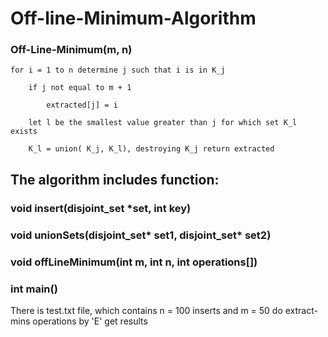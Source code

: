 # Off-line-Minimum-Algorithm
### Off-Line-Minimum(m, n) 

    for i = 1 to n determine j such that i is in K_j 
    
        if j not equal to m + 1 
        
            extracted[j] = i 
            
        let l be the smallest value greater than j for which set K_l exists 
        
        K_l = union( K_j, K_l), destroying K_j return extracted

## The algorithm includes function:

### void insert(disjoint_set *set, int key)

### void unionSets(disjoint_set* set1, disjoint_set* set2)

### void offLineMinimum(int m, int n, int operations[])

### int main()

There is test.txt file, which contains n = 100 inserts and m = 50
do extract-mins operations by 'E' get results
